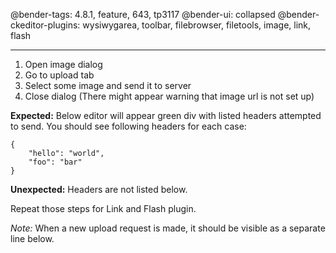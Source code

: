 @bender-tags: 4.8.1, feature, 643, tp3117
@bender-ui: collapsed
@bender-ckeditor-plugins: wysiwygarea, toolbar, filebrowser, filetools, image, link, flash

----
1. Open image dialog
2. Go to upload tab
3. Select some image and send it to server
4. Close dialog (There might appear warning that image url is not set up)

**Expected:** Below editor will appear green div with listed headers attempted to send. You should see following headers for each case:

```
{
    "hello": "world",
    "foo": "bar"
}
```

**Unexpected:** Headers are not listed below.

Repeat those steps for Link and Flash plugin.

_Note:_ When a new upload request is made, it should be visible as a separate line below.